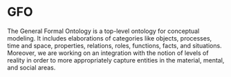 # GFO
The General Formal Ontology is a top-level ontology for conceptual modeling. It includes elaborations of categories like objects, processes, time and space, properties, relations, roles, functions, facts, and situations. Moreover, we are working on an integration with the notion of levels of reality in order to more appropriately capture entities in the material, mental, and social areas.
